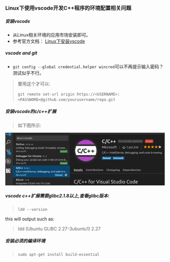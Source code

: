 ### Linux下使用vscode开发C++程序的环境配置相关问题

##### 安装vscode

* 从Linux相关环境的应用市场安装即可。
* 参考官方文档： [Linux下安装vscode](https://code.visualstudio.com/docs/setup/linux "Linux下安装vscode")

##### vscode and git

*  `git config --global credential.helper wincred`可以不再提示输入密码？测试似乎不行。

> 要用这个才可以:
> 
> `git remote set-url origin https://<USERNAME>:<PASSWORD>@github.com/yourusername/repo.git`

##### 安装vscode的c/c++扩展

> 如下图所示:

![安装vscode扩展](imgs/installcppexts.png)

##### vscode c++扩展需要glibc2.1.8以上,查看glibc版本:

> `ldd --version`

this will output such as:

> ldd (Ubuntu GLIBC 2.27-3ubuntu1) 2.27

##### 安装必须的编译环境

> `sudo apt-get install build-essential`


